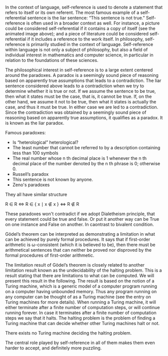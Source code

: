 In the context of language, self-reference is used to denote a statement that
refers to itself or its own referent. The most famous example of a
self-referential sentence is the liar sentence: “This sentence is not true.”
Self-reference is often used in a broader context as well. For instance, a
picture could be considered self-referential if it contains a copy of itself
(see the animated image above); and a piece of literature could be considered
self-referential if it includes a reference to the work itself. In philosophy,
self-reference is primarily studied in the context of language. Self-reference
within language is not only a subject of philosophy, but also a field of
individual interest in mathematics and computer science, in particular in
relation to the foundations of these sciences.

The philosophical interest in self-reference is to a large extent centered
around the paradoxes. A paradox is a seemingly sound piece of reasoning based
on apparently true assumptions that leads to a contradiction. The liar sentence
considered above leads to a contradiction when we try to determine whether it
is true or not. If we assume the sentence to be true, then what it states must
be the case, that is, it cannot be true. If, on the other hand, we assume it
not to be true, then what it states is actually the case, and thus it must be
true. In either case we are led to a contradiction. Since the contradiction was
obtained by a seemingly sound piece of reasoning based on apparently true
assumptions, it qualifies as a paradox. It is known as the liar paradox.

Famous paradoxes:

 - Is “heterological” heterological?
 - The least number that cannot be referred to by a description containing less than 100 symbols
 - The real number whose n th decimal place is 1 whenever the n th decimal place of the number denoted by the n th phrase is 0; otherwise 0.
 - Russell’s paradox
 - This sentence is not known by anyone.
 - Zeno's paradoxes

They all have similar structure

R ∈ R ⇔ R ∈ { x ∣ x ∉ x } ⇔ R ∉ R

These paradoxes won't contradict if we adopt Dialetheism principle, that every
statement could be true and false. Or put it another way can be True on one
instance and False on another. In caontrast to bivalent condition.

Gödel’s theorem can be interpreted as demonstrating a limitation in what can be
achieved by purely formal procedures. It says that if first-order arithmetic is 
ω-consistent (which it is believed to be), then there must be arithmetical
sentences that can neither be proved nor disproved by the formal procedures of
first-order arithmetic.

The limitation result of Gödel’s theorem is closely related to another
limitation result known as the undecidability of the halting problem. This is a
result stating that there are limitations to what can be computed. We will
present this result in the following. The result is based on the notion of a
Turing machine, which is a generic model of a computer program running on a
computer having unbounded memory. Thus any program running on any computer can
be thought of as a Turing machine (see the entry on Turing machines for more
details). When running a Turing machine, it will either terminate after a
finite number of computation steps, or will continue running forever. In case
it terminates after a finite number of computation steps we say that it halts.
The halting problem is the problem of finding a Turing machine that can decide
whether other Turing machines halt or not.

There exists no Turing machine deciding the halting problem.

The central role played by self-reference in all of them makes them even harder
to accept, and definitely more puzzling. 
